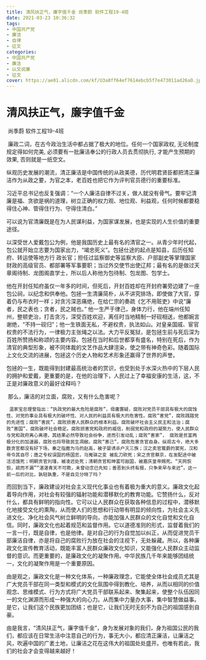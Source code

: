 ```yaml
---
title: 清风扶正气，廉字值千金 尚季蔚 软件工程19-4班
date: 2021-03-23 10:36:32
tags:
- 中国共产党 
- 廉洁
- 自律
- 征文
categories:
- 中国共产党 
- 廉洁
- 以文说廉
- 征文
cover: https://ae01.alicdn.com/kf/U3a8ff64ef7614ebcb5f7e473011ad26aO.jpg
---
```


# 清风扶正气，廉字值千金

​																																					尚季蔚 软件工程19-4班

​		廉政二词，在古今政治生活中都占据了极大的地位。任何一个国家政权, 无论制度规定得如何完美, 必须要有一批廉洁奉公的行政人员去贯彻执行, 才能产生预期的效果, 否则就是一纸空文。

​		纵观历史发展的潮流，清正廉洁是中国传统的从政美德，历代明君贤臣都把清正廉洁作为从政之要，为官之本，老百姓也把它作为评判官员德行的重要标准。

​		习近平总书记也反复强调：“一个人廉洁自律不过关，做人就没有骨气。要牢记清廉是福、贪欲是祸的道理，树立正确的权力观、地位观、利益观，任何时候都要稳得住心神、管得住行为、守得住清白。”

​		可以说为官清廉既是在为人民谋利益，为国家谋发展，也是实现的人生价值的重要途径。

​		以深受世人爱戴包公为例，他是我国历史上最有名的清官之一。从青少年时代起，包公就开始立志要为国家出力，“竭忠死义”。包拯仕途的起点是知县，后历任知府、转运使等地方行 政长官；担任过监察御史等监察大臣、户部副史等掌理国家财政的高级官员、都部署等军事要职；当过外交使节出使辽邦；最有名的是做过天章阁待制、龙图阁直学士，所以后人称他为包待制、包龙图、包学士。

​		他在开封任知府虽仅一年多的时间，但死后，开封百姓却在开封府署旁边建了一座包公祠，以纪念和供奉他。包拯一生清廉简朴，从不讲究排场，即使做了大官，穿着仍与布衣时一样；对贪污深恶痛绝，在给仁宗的奏疏《乞不用赃吏》中说“廉者，民之表也；贪者，民之贼也。” 他一生严于律己，身体力行，他在端州任知州，整顿吏治，打击贪污，深受百姓欢迎，离任时当地精制一好砚相送，他都婉言谢绝，“不持一砚归”；他一生铁面无私，不避权贵，执法如山。对皇亲国戚、宦官权贵的不法行为，一律极力主张绳之以法。大力平反冤狱，是包拯生前与死后深为百姓所赞扬和称颂的主要内容。包拯在当时和后世都享有盛名，特别在死后，作为清官的典型形象，被不同体裁的文艺作品大肆渲染，使之带有神奇色彩。随着国际上文化交流的进展，包拯这个历史人物和艺术形象还赢得了世界的声誉。

​		包拯的一生，既能得到封建最高统治者的赏识，也受到处于水深火热中的下层人民的拥护和爱戴，更重要的是，在他的治理下，人民过上了幸福安康的生活，这，不正是对廉政意义的最好诠释吗？

​    	那么，廉洁的对立面，腐败，又有什么危害呢？

   	 温家宝总理曾指出：“执政党的最大危险是腐败”，毋庸置疑，腐败对党员干部具有极大的腐蚀性、对党的事业具有极大的破坏性、对人民的利益具有极大的危害性。腐败“害党”，腐败践踏党的先进性；腐败“害民”，腐败损害人民群众的根本利益。腐败破坏社会主义民主和法治；腐败“害国”，腐败破坏社会稳定。腐败损害党和政府的威信，削弱党和政府的凝聚力，使人民群众与党和政府离心离德，其结果必然导致社会纷争，进而引发动乱；腐败“害家”， 腐败是贫富两极分化的加速器，腐败也将导致民生凋敝。腐败“害己”，腐败危害贪官自身。纵观古今，绝大多数贪官都没有好下场，秦之指鹿为马的赵高，被子婴诱杀户灭三族；汉之卖官鬻爵的窦宪，汉和帝令其自尽；唐之专权误国的杨国忠，马嵬驿之变 被乱刀砍死；宋之贪官蔡京，在发配途中被活活饿死；明朝贪官刘瑾，被凌迟处死；清朝贪官和珅富可敌国，被嘉庆皇帝赐死。“天网恢恢，疏而不漏”“湛湛青天不可欺，未曾动念已先知；善恶到头终有报，只争来早与来迟”。这一前一后的对比，孰轻孰重，不是自见分晓了吗？

​		而回到当下，廉政建设对社会主义现代化事业也有着极为重大的意义。廉政文化起着导向作用，对社会有较强的辐射功能和潜移默化的教育功能。它赞扬什么，反对什么，都具有鲜明的指向性。它可以让人民群众在获取各种信息的过程中，潜移默化地接受文化的熏陶，从而使人们的思想和行动带有明显的倾向性，为社会主义先进文化、净化社会风气树立鲜明的导向，亦能加强人民群众的文化自觉和文化自信。同时，廉政文化也起着规范和监督作用。它以道德准则的形式，监督着我们的一言一行，既是自律，也是他律。是对自己的行为自觉加以纠正，从而促进党员干部廉洁自律，亦是将自己的腐败行为放在社会的注视下，无处躲藏。所以，各种廉政文化宣传教育活动，既能丰富人民群众廉政文化知识，又能强化人民群众主动监督的意识。而更重要的，是廉政文化的凝聚作用。中华民族几千年来能够团结统一，文化的凝聚作用是一个重要原因。

​		由是观之，廉政文化是一种文化体系，一种廉政理念，它能使全体社会成员尤其是广大党员干部在同一类型和模式的文化氛围中得到教化、培养，从而以相同的价值观念、思维模式、行为方式将广大党员干部联系起来、聚集起来，使整个队伍因同一的文化渊源而形成一种强大的向心力。从而集中力量办大事，集中智慧做益事。是它，让我们这个民族更加团结；也是它，让我们无时无刻不为自己的祖国感到自豪。

​		由是我言，“清风扶正气，廉字值千金”，身为发展对象的我们，身为祖国公民的我们，都应该在日常生活中注意自己的行为，事无大小，都应清正廉洁，让廉洁之风，吹遍中国的广袤土地，让廉洁之花在这伟大的祖国处处盛开。也唯有若此，我们的社会才会变得越来越好！